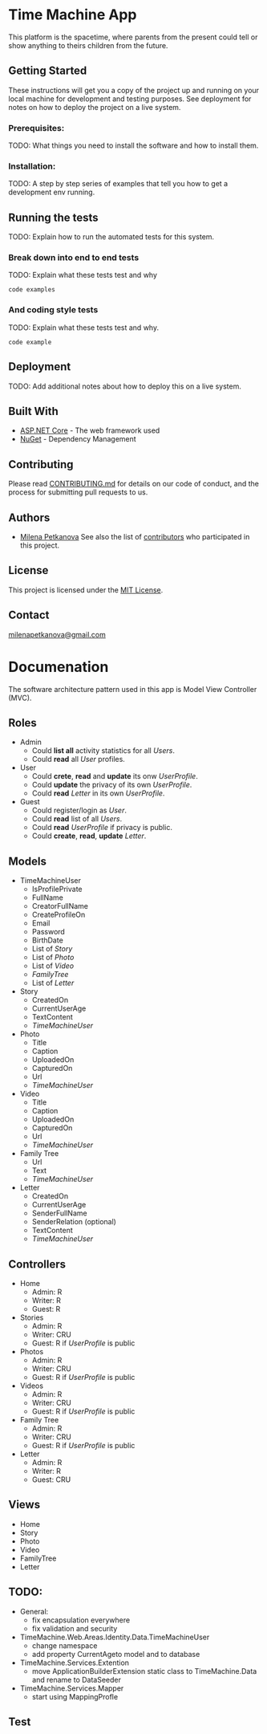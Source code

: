 # Time Machine App

This platform is the spacetime, where parents from the present could tell or show anything to theirs children from the future.

## Getting Started
These instructions will get you a copy of the project up and running on your local machine for development and testing purposes. See deployment for notes on how to deploy the project on a live system.

### Prerequisites:
TODO: What things you need to install the software and how to install them.

### Installation:
TODO: A step by step series of examples that tell you how to get a development env running.

## Running the tests
TODO: Explain how to run the automated tests for this system.

### Break down into end to end tests
TODO: Explain what these tests test and why
```
code examples
```

### And coding style tests
TODO: Explain what these tests test and why.
```
code example
```

## Deployment
TODO: Add additional notes about how to deploy this on a live system.

## Built With
- [ASP.NET Core](https://www.asp.net/core/overview/aspnet-vnext) - The web framework used
- [NuGet](https://www.nuget.org/) - Dependency Management

## Contributing
Please read [CONTRIBUTING.md]() for details on our code of conduct, and the process for submitting pull requests to us.

## Authors
- [Milena Petkanova](https://github.com/MilenaPetkanova)
See also the list of [contributors](https://github.com/MilenaPetkanova/time-machine-app/graphs/contributors) who participated in this project.

## License
This project is licensed under the [MIT License](https://opensource.org/licenses/MIT).

## Contact
milenapetkanova@gmail.com

# Documenation
The software architecture pattern used in this app is Model View Controller (MVC).

## Roles
- Admin 
  - Could **list all** activity statistics for all *Users*.
  - Could **read** all *User* profiles.
- User  
  - Could **crete**, **read** and **update** its onw *UserProfile*. 
  - Could **update** the privacy of its own *UserProfile*.
  - Could **read** *Letter* in its own *UserProfile*.
- Guest 
  - Could register/login as *User*.
  - Could **read** list of all *Users*.
  - Could **read** *UserProfile* if privacy is public.
  - Could **create**, **read**, **update** *Letter*.
  
## Models
- TimeMachineUser 
  - IsProfilePrivate
  - FullName
  - CreatorFullName
  - CreateProfileOn
  - Email
  - Password
  - BirthDate
  - List of *Story*
  - List of *Photo*
  - List of *Video*
  - *FamilyTree*
  - List of *Letter*
- Story 
  - CreatedOn
  - CurrentUserAge
  - TextContent
  - *TimeMachineUser*
- Photo 
  - Title
  - Caption
  - UploadedOn
  - CapturedOn
  - Url
  - *TimeMachineUser*
- Video
  - Title
  - Caption
  - UploadedOn
  - CapturedOn
  - Url
  - *TimeMachineUser*
- Family Tree 
  - Url
  - Text
  - *TimeMachineUser*
- Letter 
  - CreatedOn
  - CurrentUserAge
  - SenderFullName
  - SenderRelation (optional)
  - TextContent
  - *TimeMachineUser*

## Controllers
- Home 
  - Admin: R
  - Writer: R
  - Guest: R
- Stories 
  - Admin: R
  - Writer: CRU
  - Guest: R if *UserProfile* is public
- Photos 
  - Admin: R
  - Writer: CRU
  - Guest: R if *UserProfile* is public
- Videos
  - Admin: R
  - Writer: CRU
  - Guest: R if *UserProfile* is public
- Family Tree
  - Admin: R
  - Writer: CRU
  - Guest: R if *UserProfile* is public
- Letter
  - Admin: R
  - Writer: R
  - Guest: CRU

## Views
- Home
- Story
- Photo
- Video
- FamilyTree
- Letter

## TODO:
- General:
  - fix encapsulation everywhere
  - fix validation and security
- TimeMachine.Web.Areas.Identity.Data.TimeMachineUser
  - change namespace
  - add property CurrentAgeto model and to database
- TimeMachine.Services.Extention
  - move ApplicationBuilderExtension static class to TimeMachine.Data and rename to DataSeeder
- TimeMachine.Services.Mapper
  - start using MappingProfle
  
## Test




